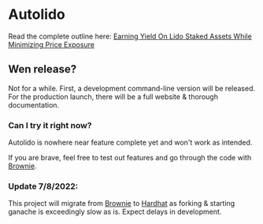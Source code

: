 # Autolido
Read the complete outline here: [Earning Yield On Lido Staked Assets While Minimizing Price Exposure](https://docs.google.com/document/d/1wQ-vzP7TlSUF-PgjePvF3JFit6_0J2Mg8zCSrj5tKfc/edit?usp=sharing)

## Wen release?
Not for a while. First, a development command-line version will be released. For the production launch, there will be a full website & thorough documentation.

### Can I try it right now?
Autolido is nowhere near feature complete yet and won't work as intended.

If you are brave, feel free to test out features and go through the code with [Brownie](https://github.com/eth-brownie/brownie).

### Update 7/8/2022:
This project will migrate from [Brownie](https://github.com/eth-brownie/brownie) to [Hardhat](https://hardhat.org/) as forking & starting ganache is exceedingly slow as is. Expect delays in development.
